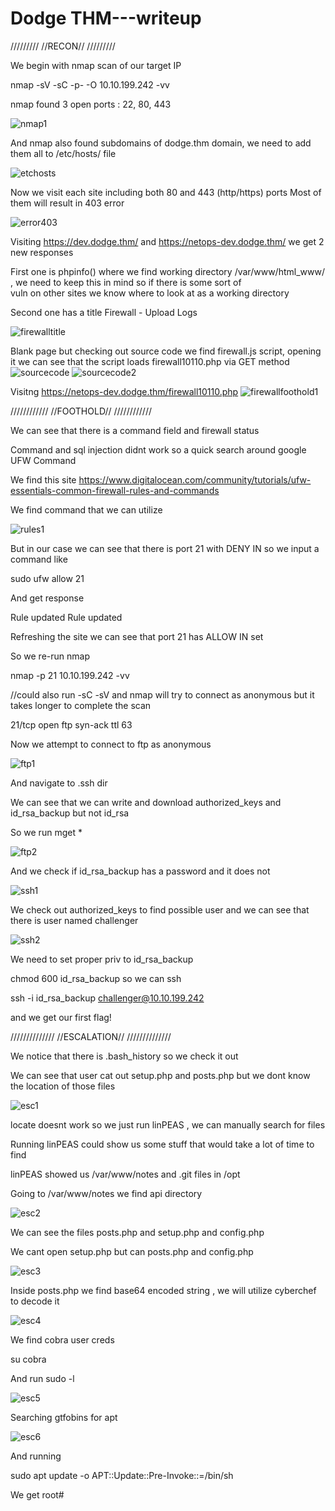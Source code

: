 # Dodge THM---writeup




/////////
//RECON//
/////////


We begin with nmap scan of our target IP

nmap -sV -sC -p- -O 10.10.199.242 -vv

nmap found 3  open ports : 22, 80, 443

![nmap1](https://github.com/BonnY0/Dodge---writeup/assets/65781644/9a97d6c3-7ab9-4515-a40f-eec09ca0b7e1)



And nmap also found subdomains of dodge.thm domain, we need to add them all to /etc/hosts/ file

![etchosts](https://github.com/BonnY0/Dodge---writeup/assets/65781644/acdbd1f6-e918-44bc-8803-63cd70cca7ac)


Now we visit each site including both 80 and 443 (http/https) ports
Most of them will result in 403 error

![error403](https://github.com/BonnY0/Dodge---writeup/assets/65781644/e6cbfe8a-585e-42df-9e31-453521ecf20f)


Visiting https://dev.dodge.thm/ and https://netops-dev.dodge.thm/ we get 2 new responses

First one is phpinfo() where we find working directory /var/www/html_www/ , we need to keep this in mind so if there is some sort of  
vuln on other sites we know where to look at as a working directory

Second one has a title Firewall - Upload Logs

![firewalltitle](https://github.com/BonnY0/Dodge---writeup/assets/65781644/08335b60-5758-49a9-b444-0c193c3a3b24)

Blank page but checking out source code we find firewall.js script, opening it we can see that the script loads firewall10110.php via GET method
![sourcecode](https://github.com/BonnY0/Dodge---writeup/assets/65781644/63d06b26-afc0-4589-aab6-57ee04675505)
![sourcecode2](https://github.com/BonnY0/Dodge---writeup/assets/65781644/8eec9c6f-ed8f-4a5e-8a4f-5bb2cfda13a8)


Visitng https://netops-dev.dodge.thm/firewall10110.php
![firewallfoothold1](https://github.com/BonnY0/Dodge---writeup/assets/65781644/b9b8afe9-ced6-4d79-927f-e93439ba70c3)



////////////
//FOOTHOLD//
////////////



We can see that there is a command field and firewall status 

Command and sql injection didnt work so a quick search around google  UFW Command

We find this site https://www.digitalocean.com/community/tutorials/ufw-essentials-common-firewall-rules-and-commands

We find command that we can utilize 

![rules1](https://github.com/BonnY0/Dodge---writeup/assets/65781644/43fc27a4-a9ab-4824-ad6b-ce79a1be7bcd)



But in our case we can see that there is port 21 with DENY IN so we input a command like 

sudo ufw allow 21

And get response 

Rule updated
Rule updated 


Refreshing the site we can see that port 21 has ALLOW IN set

So we re-run nmap 

nmap -p 21 10.10.199.242 -vv  

 //could also run -sC -sV and nmap will try to connect as anonymous but it takes longer to complete the scan

21/tcp open  ftp     syn-ack ttl 63

Now we attempt to connect to ftp as anonymous

![ftp1](https://github.com/BonnY0/Dodge---writeup/assets/65781644/26fc3064-b251-4e53-bac6-f354c27dd429)


And navigate to .ssh dir

We can see that we can write and download authorized_keys and id_rsa_backup but not id_rsa

So we run mget * 

![ftp2](https://github.com/BonnY0/Dodge---writeup/assets/65781644/25f51884-2027-4e89-9f5c-3369efe93175)



And we check if id_rsa_backup has a password and it does not

![ssh1](https://github.com/BonnY0/Dodge---writeup/assets/65781644/40ce949f-0147-4004-be3e-a744c684f1e0)



We check out authorized_keys to find possible user and we can see that there is user named challenger


![ssh2](https://github.com/BonnY0/Dodge---writeup/assets/65781644/4a70e1ec-a625-4340-ae2c-d7e4ee48c46c)


We need to set proper priv to id_rsa_backup

chmod 600 id_rsa_backup so we can ssh 

ssh -i id_rsa_backup challenger@10.10.199.242


and we get our first flag!


//////////////
//ESCALATION//
//////////////


We notice that there is .bash_history so we check it out

We can see that user cat out setup.php and posts.php but we dont know the location of those files

![esc1](https://github.com/BonnY0/Dodge---writeup/assets/65781644/c618d801-2583-431c-bed8-ad83b9968601)

locate doesnt work so we just run linPEAS , we can manually search for files

Running linPEAS could show us some stuff that would take a lot of time to find

linPEAS showed us /var/www/notes and .git files in /opt

Going to /var/www/notes we find api directory

![esc2](https://github.com/BonnY0/Dodge---writeup/assets/65781644/3f101c57-1b3d-43df-aea0-bf0adc28650c)

We can see the files posts.php and setup.php and config.php

We cant open setup.php but can posts.php and config.php

![esc3](https://github.com/BonnY0/Dodge---writeup/assets/65781644/ed059096-ab06-4a7b-8e65-df2d60e69571)

Inside posts.php we find base64 encoded string , we will utilize cyberchef to decode it

![esc4](https://github.com/BonnY0/Dodge---writeup/assets/65781644/9e2f3e02-926a-4a31-bdaa-cccbd8ce7172)

We find cobra user creds

su cobra

And run sudo -l 

![esc5](https://github.com/BonnY0/Dodge---writeup/assets/65781644/ebc0a48d-421b-4c28-8234-81c79c53cb6b)

Searching gtfobins for apt

![esc6](https://github.com/BonnY0/Dodge---writeup/assets/65781644/099654af-90c3-4534-9dd1-f70c27487073)

And running 

sudo apt update -o APT::Update::Pre-Invoke::=/bin/sh

We get root#

